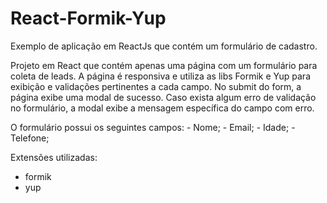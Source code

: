 # React-Formik-Yup
Exemplo de aplicação em ReactJs que contém um formulário de cadastro.

Projeto em React que contém apenas uma página com um formulário para coleta de leads. 
A página é responsiva e utiliza as libs Formik e Yup para exibição e validações pertinentes a cada campo. 
No submit do form, a página exibe uma modal de sucesso. 
Caso exista algum erro de validação no formulário, a modal exibe a mensagem específica do campo com erro. 

O formulário possui os seguintes campos:
    - Nome;
    - Email;
    - Idade;
    - Telefone;
   
Extensões utilizadas:
- formik
- yup
